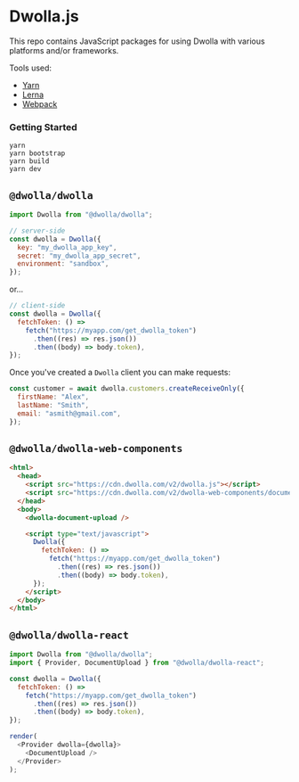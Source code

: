 # Dwolla.js

This repo contains JavaScript packages for using Dwolla with various platforms and/or frameworks.

Tools used:

- [Yarn](https://yarnpkg.com/)
- [Lerna](https://github.com/lerna/lerna)
- [Webpack](https://webpack.js.org/)

### Getting Started

```
yarn
yarn bootstrap
yarn build
yarn dev
```

## `@dwolla/dwolla`

```javascript
import Dwolla from "@dwolla/dwolla";

// server-side
const dwolla = Dwolla({
  key: "my_dwolla_app_key",
  secret: "my_dwolla_app_secret",
  environment: "sandbox",
});
```

or...

```javascript
// client-side
const dwolla = Dwolla({
  fetchToken: () =>
    fetch("https://myapp.com/get_dwolla_token")
      .then((res) => res.json())
      .then((body) => body.token),
});
```

Once you've created a `Dwolla` client you can make requests:

```javascript
const customer = await dwolla.customers.createReceiveOnly({
  firstName: "Alex",
  lastName: "Smith",
  email: "asmith@gmail.com",
});
```

## `@dwolla/dwolla-web-components`

```html
<html>
  <head>
    <script src="https://cdn.dwolla.com/v2/dwolla.js"></script>
    <script src="https://cdn.dwolla.com/v2/dwolla-web-components/document-upload.js"></script>
  </head>
  <body>
    <dwolla-document-upload />

    <script type="text/javascript">
      Dwolla({
        fetchToken: () =>
          fetch("https://myapp.com/get_dwolla_token")
            .then((res) => res.json())
            .then((body) => body.token),
      });
    </script>
  </body>
</html>
```

## `@dwolla/dwolla-react`

```javascript
import Dwolla from "@dwolla/dwolla";
import { Provider, DocumentUpload } from "@dwolla/dwolla-react";

const dwolla = Dwolla({
  fetchToken: () =>
    fetch("https://myapp.com/get_dwolla_token")
      .then((res) => res.json())
      .then((body) => body.token),
});

render(
  <Provider dwolla={dwolla}>
    <DocumentUpload />
  </Provider>
);
```
